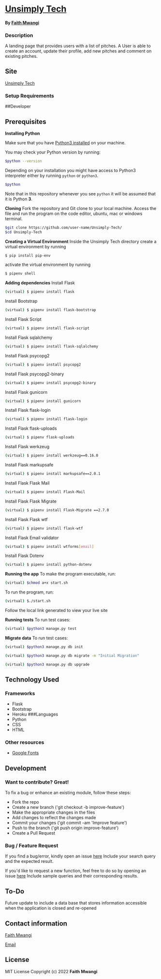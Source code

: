 # [Unsimply Tech](https://github.com/Miss-Faith/Unsimply-Tech)
#### By [Faith Mwangi](https://github.com/miss-faith)
### Description
A landing page that provides users with a list of pitches. A User is able to create an account, update their profile, add new pitches and comment on existing pitches.
## Site
[Unsimply Tech](https://unsimplytech.herokuapp.com/)
### Setup Requirements

##Developer
## Prerequisites
**Installing Python**

Make sure that you have [Python3 installed](https://realpython.com/installing-python/) on your machine.

You may check your Python version by running:

```bash
$python --version
```

Depending on your installation you might have access to Python3 interpreter either by running `python` or `python3`.

```bash
$python
```
Note that in this repository whenever you see `python` it will be assumed that it is Python **3**.

**Cloning**
Fork the repository and Git clone to your local machine. Access the file and run the program on the code editor, ubuntu, mac or windows terminal.
```bash
$git clone https://github.com/user-name/Unsimply-Tech/
$cd Unsimply-Tech
```

**Creating a Virtual Environment**
Inside the Unsimply Tech directory create a virtual environment by running
```bash
$ pip install pip-env
```
activate the virtual environment by running
```bash
$ pipenv shell
```
**Adding dependencies**
Install Flask
```bash
(virtual) $ pipenv install flask
```
Install Bootstrap
```bash
(virtual) $ pipenv install flask-bootstrap
```
Install Flask Script
```bash
(virtual) $ pipenv install flask-script
```
Install Flask sqlalchemy
```bash
(virtual) $ pipenv install flask-sqlalchemy
```
Install Flask psycopg2
```bash
(virtual) $ pipenv install psycopg2
```
Install Flask psycopg2-binary
```bash
(virtual) $ pipenv install psycopg2-binary
```
Install Flask gunicorn
```bash
(virtual) $ pipenv install gunicorn
```
Install Flask flask-login
```bash
(virtual) $ pipenv install flask-login
```
Install Flask flask-uploads
```bash
(virtual) $ pipenv flask-uploads
```
Install Flask werkzeug
```bash
(virtual) $ pipenv install werkzeug==0.16.0
```
Install Flask markupsafe
```bash
(virtual) $ pipenv install markupsafe==2.0.1
```
Install Flask Flask Mail
```bash
(virtual) $ pipenv install Flask-Mail
```
Install Flask Flask Migrate
```bash
(virtual) $ pipenv install Flask-Migrate ==2.7.0
```
Install Flask Flask wtf
```bash
(virtual) $ pipenv install flask-wtf
```
Install Flask Email validator
```bash
(virtual) $ pipenv install wtforms[email]
```
Install Flask Dotenv
```bash
(virtual) $ pipenv install python-dotenv
```

**Running the app** 
To make the program executable, run:
```bash
(virtual) $chmod a+x start.sh
```
To run the program, run:
```bash
(virtual) $./start.sh
```
Follow the local link generated to view your live site

**Running tests** 
To run test cases:
```bash
(virtual) $python3 manage.py test
```

**Migrate data** 
To run test cases:
```bash
(virtual) $python3 manage.py db init
```
```bash
(virtual) $python3 manage.py db migrate -m "Initial Migration"
```
```bash
(virtual) $python3 manage.py db upgrade
```

## Technology Used
### Frameworks
* Flask
* Bootstrap
* Heroku
###Languages
* Python
* CSS
* HTML
### Other resources
* [Google Fonts](https://fonts.google.com/)


## Development
### Want to contribute? Great!
To fix a bug or enhance an existing module, follow these steps:
* Fork the repo
* Create a new branch ('git checkout -b improve-feature')
* Make the appropriate changes in the files
* Add changes to reflect the changes made
* Commit your changes ('git commit -am 'Improve feature')
* Push to the branch ('git push origin improve-feature')
* Create a Pull Request
### Bug / Feature Request
If you find a bug/error, kindly open an issue [here](https://github.com/miss-faith/Unsimply-Tech/issues/new)
Include your search query and the expected result.

If you'd like to request a new function, feel free to do so by opening an issue [here](https://github.com/miss-faith/Unsimply-Tech/issues/new)
Include sample queries and their corresponding results.
## To-Do
Future update to include a data base that stores information accessible when the application is closed and re-opened
## Contact information
[Faith Mwangi](https://github.com/miss-faith)

[Email](faith.mwangi@student.moringaschool.com)
## License
MIT License
Copyright (c) 2022 **Faith Mwangi**